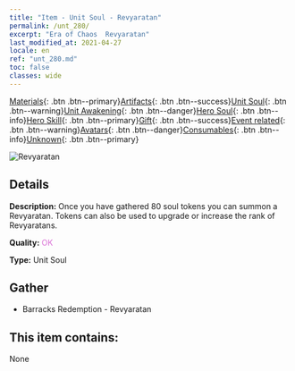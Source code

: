 ```yaml
---
title: "Item - Unit Soul - Revyaratan"
permalink: /unt_280/
excerpt: "Era of Chaos  Revyaratan"
last_modified_at: 2021-04-27
locale: en
ref: "unt_280.md"
toc: false
classes: wide
---
```

 [Materials](/Items/){: .btn .btn--primary}[Artifacts](/Items/Artifacts/){: .btn .btn--success}[Unit Soul](/Items/UnitSoul/){: .btn .btn--warning}[Unit Awakening](/Items/UnitAwakening/){: .btn .btn--danger}[Hero Soul](/Items/HeroSoul/){: .btn .btn--info}[Hero Skill](/Items/HeroSkill/){: .btn .btn--primary}[Gift](/Items/Gift/){: .btn .btn--success}[Event related](/Items/Events/){: .btn .btn--warning}[Avatars](/Items/Avatars/){: .btn .btn--danger}[Consumables](/Items/Consumables/){: .btn .btn--info}[Unknown](/Items/Unknown/){: .btn .btn--primary}

 ![Revyaratan](/images/u/ti_haiguai.jpg)

## Details
 **Description:** Once you have gathered 80 soul tokens you can summon a Revyaratan. Tokens can also be used to upgrade or increase the rank of Revyaratans.

 **Quality:** <span style="color: #DA70D6">OK</span>

 **Type:** Unit Soul

## Gather

*    Barracks Redemption - Revyaratan 

## This item contains:

  None

